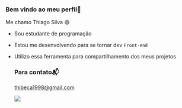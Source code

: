 ### Bem vindo ao meu perfil💙
Me chamo Thiago Silva 😄

- Sou estudante de programação
- Estou me desenvolvendo para se tornar dev `Front-end`
- Utilizo essa ferramenta para compartilhamento dos meus projetos

  ### Para contato📬
  thibeca1998@gmail.com

  ![](https://media.tenor.com/GfSX-u7VGM4AAAAC/coding.gif)
